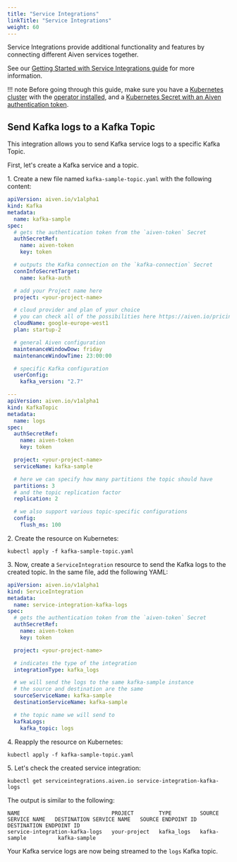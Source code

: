 ```yaml
---
title: "Service Integrations"
linkTitle: "Service Integrations"
weight: 60
---
```


Service Integrations provide additional functionality and features by connecting different Aiven services together.

See
our [Getting Started with Service Integrations guide](https://help.aiven.io/en/articles/1456441-getting-started-with-service-integrations)
for more information.

!!! note
Before going through this guide, make sure you have a [Kubernetes cluster](../../installation/prerequisites/) with the [operator installed](../../installation/),
and a [Kubernetes Secret with an Aiven authentication token](../../authentication/).

## Send Kafka logs to a Kafka Topic

This integration allows you to send Kafka service logs to a specific Kafka Topic.

First, let's create a Kafka service and a topic.

1\. Create a new file named `kafka-sample-topic.yaml` with the following content:

```yaml
apiVersion: aiven.io/v1alpha1
kind: Kafka
metadata:
  name: kafka-sample
spec:
  # gets the authentication token from the `aiven-token` Secret
  authSecretRef:
    name: aiven-token
    key: token

  # outputs the Kafka connection on the `kafka-connection` Secret
  connInfoSecretTarget:
    name: kafka-auth

  # add your Project name here
  project: <your-project-name>

  # cloud provider and plan of your choice
  # you can check all of the possibilities here https://aiven.io/pricing
  cloudName: google-europe-west1
  plan: startup-2

  # general Aiven configuration
  maintenanceWindowDow: friday
  maintenanceWindowTime: 23:00:00

  # specific Kafka configuration
  userConfig:
    kafka_version: "2.7"

---
apiVersion: aiven.io/v1alpha1
kind: KafkaTopic
metadata:
  name: logs
spec:
  authSecretRef:
    name: aiven-token
    key: token

  project: <your-project-name>
  serviceName: kafka-sample

  # here we can specify how many partitions the topic should have
  partitions: 3
  # and the topic replication factor
  replication: 2

  # we also support various topic-specific configurations
  config:
    flush_ms: 100
```

2\. Create the resource on Kubernetes:

```shell
kubectl apply -f kafka-sample-topic.yaml
```

3\. Now, create a `ServiceIntegration` resource to send the Kafka logs to the created topic. In the same file, add the
following YAML:

```yaml
apiVersion: aiven.io/v1alpha1
kind: ServiceIntegration
metadata:
  name: service-integration-kafka-logs
spec:
  # gets the authentication token from the `aiven-token` Secret
  authSecretRef:
    name: aiven-token
    key: token

  project: <your-project-name>

  # indicates the type of the integration
  integrationType: kafka_logs

  # we will send the logs to the same kafka-sample instance
  # the source and destination are the same
  sourceServiceName: kafka-sample
  destinationServiceName: kafka-sample

  # the topic name we will send to
  kafkaLogs:
    kafka_topic: logs
```

4\. Reapply the resource on Kubernetes:

```shell
kubectl apply -f kafka-sample-topic.yaml
```

5\. Let's check the created service integration:

```shell
kubectl get serviceintegrations.aiven.io service-integration-kafka-logs
```

The output is similar to the following:

```{ .shell .no-copy }
NAME                             PROJECT        TYPE         SOURCE SERVICE NAME   DESTINATION SERVICE NAME   SOURCE ENDPOINT ID   DESTINATION ENDPOINT ID
service-integration-kafka-logs   your-project   kafka_logs   kafka-sample          kafka-sample
```

Your Kafka service logs are now being streamed to the `logs` Kafka topic.
